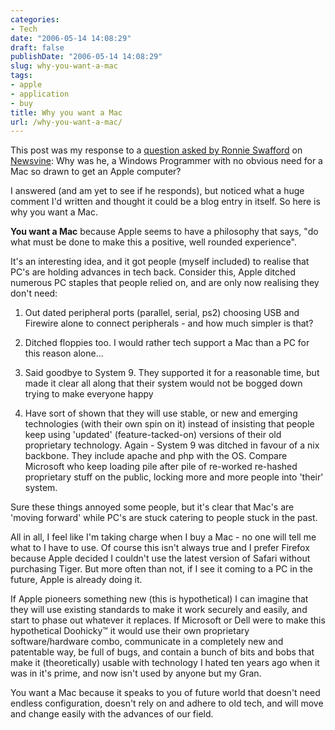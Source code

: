 ```yaml
---
categories:
- Tech
date: "2006-05-14 14:08:29"
draft: false
publishDate: "2006-05-14 14:08:29"
slug: why-you-want-a-mac
tags:
- apple
- application
- buy
title: Why you want a Mac
url: /why-you-want-a-mac/
---
```

This post was my response to a [question asked by Ronnie
Swafford](http://ronnieswafford.newsvine.com/_news/2006/05/13/194953-convince-me-to-buy-a-mac "Ronnie Swafford's original question.")
on [Newsvine](http://www.newsvine.com "Newsvine - Get Smarter Here"):
Why was he, a Windows Programmer with no obvious need for a Mac so drawn
to get an Apple computer?

I answered (and am yet to see if he responds), but noticed what a huge
comment I'd written and thought it could be a blog entry in itself. So
here is why you want a Mac.

**You want a Mac** because Apple seems to have a philosophy that says,
"do what must be done to make this a positive, well rounded experience".

It's an interesting idea, and it got people (myself included) to realise
that PC's are holding advances in tech back. Consider this, Apple
ditched numerous PC staples that people relied on, and are only now
realising they don't need:

1.  Out dated peripheral ports (parallel, serial, ps2) choosing USB and
    Firewire alone to connect peripherals - and how much simpler is
    that?

2.  Ditched floppies too. I would rather tech support a Mac than a PC
    for this reason alone...

3.  Said goodbye to System 9. They supported it for a reasonable time,
    but made it clear all along that their system would not be bogged
    down trying to make everyone happy

4.  Have sort of shown that they will use stable, or new and emerging
    technologies (with their own spin on it) instead of insisting that
    people keep using 'updated' (feature-tacked-on) versions of their
    old proprietary technology. Again - System 9 was ditched in favour
    of a nix backbone. They include apache and php with the OS. Compare
    Microsoft who keep loading pile after pile of re-worked re-hashed
    proprietary stuff on the public, locking more and more people into
    'their' system.

Sure these things annoyed some people, but it's clear that Mac's are
'moving forward' while PC's are stuck catering to people stuck in the
past.

All in all, I feel like I'm taking charge when I buy a Mac - no one will
tell me what to I have to use. Of course this isn't always true and I
prefer Firefox because Apple decided I couldn't use the latest version
of Safari without purchasing Tiger. But more often than not, if I see it
coming to a PC in the future, Apple is already doing it.

If Apple pioneers something new (this is hypothetical) I can imagine
that they will use existing standards to make it work securely and
easily, and start to phase out whatever it replaces. If Microsoft or
Dell were to make this hypothetical Doohicky™ it would use their own
proprietary software/hardware combo, communicate in a completely new and
patentable way, be full of bugs, and contain a bunch of bits and bobs
that make it (theoretically) usable with technology I hated ten years
ago when it was in it's prime, and now isn't used by anyone but my Gran.

You want a Mac because it speaks to you of future world that doesn't
need endless configuration, doesn't rely on and adhere to old tech, and
will move and change easily with the advances of our field.